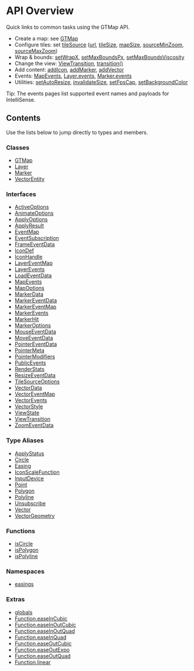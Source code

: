 # API Overview

Quick links to common tasks using the GTMap API.

- Create a map: see [GTMap](api/Class.GTMap.md)
- Configure tiles: set [tileSource](api/Interface.MapOptions.md#tilesource) ([url](api/Interface.TileSourceOptions.md#url), [tileSize](api/Interface.TileSourceOptions.md#tilesize), [mapSize](api/Interface.TileSourceOptions.md#mapsize), [sourceMinZoom](api/Interface.TileSourceOptions.md#sourceminzoom), [sourceMaxZoom](api/Interface.TileSourceOptions.md#sourcemaxzoom))
- Wrap & bounds: [setWrapX](api/Class.GTMap.md#setwrapx), [setMaxBoundsPx](api/Class.GTMap.md#setmaxboundspx), [setMaxBoundsViscosity](api/Class.GTMap.md#setmaxboundsviscosity)
- Change the view: [ViewTransition](api/Interface.ViewTransition.md), [transition()](api/Class.GTMap.md#transition)
- Add content: [addIcon](api/Class.GTMap.md#addicon), [addMarker](api/Class.GTMap.md#addmarker), [addVector](api/Class.GTMap.md#addvector)
- Events: [MapEvents](api/Interface.MapEvents.md), [Layer.events](api/Class.Layer.md#events), [Marker.events](api/Class.Marker.md#events)
- Utilities: [setAutoResize](api/Class.GTMap.md#setautoresize), [invalidateSize](api/Class.GTMap.md#invalidatesize), [setFpsCap](api/Class.GTMap.md#setfpscap), [setBackgroundColor](api/Class.GTMap.md#setbackgroundcolor)

Tip: The events pages list supported event names and payloads for IntelliSense.

## Contents

Use the lists below to jump directly to types and members.

### Classes

- [GTMap](api/Class.GTMap.md)
- [Layer](api/Class.Layer.md)
- [Marker](api/Class.Marker.md)
- [VectorEntity](api/Class.VectorEntity.md)

### Interfaces

- [ActiveOptions](api/Interface.ActiveOptions.md)
- [AnimateOptions](api/Interface.AnimateOptions.md)
- [ApplyOptions](api/Interface.ApplyOptions.md)
- [ApplyResult](api/Interface.ApplyResult.md)
- [EventMap](api/Interface.EventMap.md)
- [EventSubscription](api/Interface.EventSubscription.md)
- [FrameEventData](api/Interface.FrameEventData.md)
- [IconDef](api/Interface.IconDef.md)
- [IconHandle](api/Interface.IconHandle.md)
- [LayerEventMap](api/Interface.LayerEventMap.md)
- [LayerEvents](api/Interface.LayerEvents.md)
- [LoadEventData](api/Interface.LoadEventData.md)
- [MapEvents](api/Interface.MapEvents.md)
- [MapOptions](api/Interface.MapOptions.md)
- [MarkerData](api/Interface.MarkerData.md)
- [MarkerEventData](api/Interface.MarkerEventData.md)
- [MarkerEventMap](api/Interface.MarkerEventMap.md)
- [MarkerEvents](api/Interface.MarkerEvents.md)
- [MarkerHit](api/Interface.MarkerHit.md)
- [MarkerOptions](api/Interface.MarkerOptions.md)
- [MouseEventData](api/Interface.MouseEventData.md)
- [MoveEventData](api/Interface.MoveEventData.md)
- [PointerEventData](api/Interface.PointerEventData.md)
- [PointerMeta](api/Interface.PointerMeta.md)
- [PointerModifiers](api/Interface.PointerModifiers.md)
- [PublicEvents](api/Interface.PublicEvents.md)
- [RenderStats](api/Interface.RenderStats.md)
- [ResizeEventData](api/Interface.ResizeEventData.md)
- [TileSourceOptions](api/Interface.TileSourceOptions.md)
- [VectorData](api/Interface.VectorData.md)
- [VectorEventMap](api/Interface.VectorEventMap.md)
- [VectorEvents](api/Interface.VectorEvents.md)
- [VectorStyle](api/Interface.VectorStyle.md)
- [ViewState](api/Interface.ViewState.md)
- [ViewTransition](api/Interface.ViewTransition.md)
- [ZoomEventData](api/Interface.ZoomEventData.md)

### Type Aliases

- [ApplyStatus](api/TypeAlias.ApplyStatus.md)
- [Circle](api/TypeAlias.Circle.md)
- [Easing](api/TypeAlias.Easing.md)
- [IconScaleFunction](api/TypeAlias.IconScaleFunction.md)
- [InputDevice](api/TypeAlias.InputDevice.md)
- [Point](api/TypeAlias.Point.md)
- [Polygon](api/TypeAlias.Polygon.md)
- [Polyline](api/TypeAlias.Polyline.md)
- [Unsubscribe](api/TypeAlias.Unsubscribe.md)
- [Vector](api/TypeAlias.Vector.md)
- [VectorGeometry](api/TypeAlias.VectorGeometry.md)

### Functions

- [isCircle](api/Function.isCircle.md)
- [isPolygon](api/Function.isPolygon.md)
- [isPolyline](api/Function.isPolyline.md)

### Namespaces

- [easings](api/Namespace.easings.md)

### Extras

- [globals](api/globals.md)
- [Function.easeInCubic](api/easings.Function.easeInCubic.md)
- [Function.easeInOutCubic](api/easings.Function.easeInOutCubic.md)
- [Function.easeInOutQuad](api/easings.Function.easeInOutQuad.md)
- [Function.easeInQuad](api/easings.Function.easeInQuad.md)
- [Function.easeOutCubic](api/easings.Function.easeOutCubic.md)
- [Function.easeOutExpo](api/easings.Function.easeOutExpo.md)
- [Function.easeOutQuad](api/easings.Function.easeOutQuad.md)
- [Function.linear](api/easings.Function.linear.md)
